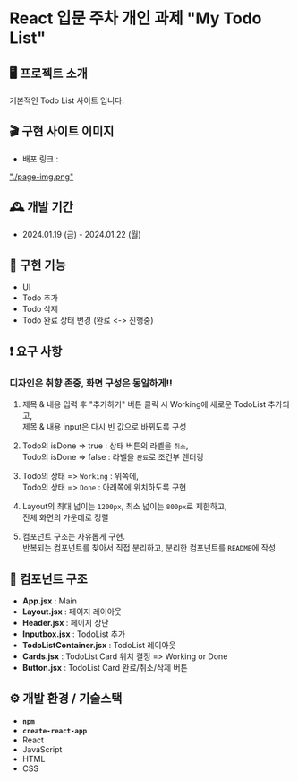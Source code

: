 # React 입문 주차 개인 과제 "My Todo List"

## 🖥️ 프로젝트 소개

기본적인 Todo List 사이트 입니다.

## 🎬 구현 사이트 이미지

- 배포 링크 :

["./page-img.png"](https://github.com/hongppa324/React-todoList/blob/main/page-img.png)

## 🕰️ 개발 기간

- 2024.01.19 (금) - 2024.01.22 (월)

## 📌 구현 기능

- UI
- Todo 추가
- Todo 삭제
- Todo 완료 상태 변경 (완료 <-> 진행중)

## ❗ 요구 사항

### 디자인은 취향 존중, 화면 구성은 동일하게!!

1. 제목 & 내용 입력 후 "추가하기" 버튼 클릭 시 Working에 새로운 TodoList 추가되고,<br>
   제목 & 내용 input은 다시 빈 값으로 바뀌도록 구성

2. Todo의 isDone => true : 상태 버튼의 라벨을 `취소`,<br>
   Todo의 isDone => false : 라벨을 `완료`로 조건부 렌더링

3. Todo의 상태 => `Working` : 위쪽에, <br>
   Todo의 상태 => `Done` : 아래쪽에 위치하도록 구현

4. Layout의 최대 넓이는 `1200px`, 최소 넓이는 `800px`로 제한하고,<br>
   전체 화면의 가운데로 정렬

5. 컴포넌트 구조는 자유롭게 구현.<br>
   반복되는 컴포넌트를 찾아서 직접 분리하고, 분리한 컴포넌트를 `README`에 작성

## 🔗 컴포넌트 구조

- **App.jsx** : Main
- **Layout.jsx** : 페이지 레이아웃
- **Header.jsx** : 페이지 상단
- **Inputbox.jsx** : TodoList 추가
- **TodoListContainer.jsx** : TodoList 레이아웃
- **Cards.jsx** : TodoList Card 위치 결정 => Working or Done
- **Button.jsx** : TodoList Card 완료/취소/삭제 버튼

## ⚙️ 개발 환경 / 기술스택

- **`npm`**
- **`create-react-app`**
- React
- JavaScript
- HTML
- CSS
